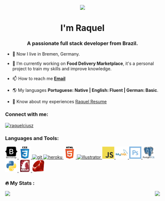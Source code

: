 <p align="center">
  <img src="https://capsule-render.vercel.app/api?text=Hey!🕹️&fontColor=000000&animation=fadeIn&type=waving&color=gradient&height=100"/>
</p>

<h1 align="center">I'm Raquel</h1>
<h3 align="center">A passionate full stack developer from Brazil.</h3>

- 📍 Now I live in Bremen, Germany.

- 🔭 I’m currently working on **Food Delivery Marketplace**, it's a personal project to train my skills and improve knowledge.

- 📫 How to reach me **[Email](raquel.ciusz@yahoo.com)**

- 🌎 My languages **Portuguese: Native | English: Fluent | German: Basic**.

- 📄 Know about my experiences <a href="https://drive.google.com/file/d/1MuompIqd4xYDGxWfnArJVxtgpiuHMgyU/view?usp=sharing" target="blank">Raquel Resume</a>

<h3 align="left">Connect with me:</h3>
<p align="left">
<a href="https://linkedin.com/in/raquelciusz" target="blank"><img align="center" src="https://raw.githubusercontent.com/rahuldkjain/github-profile-readme-generator/master/src/images/icons/Social/linked-in-alt.svg" alt="raquelciusz" height="30" width="40" /></a>
</p>

<h3 align="left">Languages and Tools:</h3>
<p align="left"> <a href="https://getbootstrap.com" target="_blank" rel="noreferrer"> <img src="https://raw.githubusercontent.com/devicons/devicon/master/icons/bootstrap/bootstrap-plain-wordmark.svg" alt="bootstrap" width="40" height="40"/> </a> <a href="https://www.w3schools.com/css/" target="_blank" rel="noreferrer"> <img src="https://raw.githubusercontent.com/devicons/devicon/master/icons/css3/css3-original-wordmark.svg" alt="css3" width="40" height="40"/> </a> <a href="https://git-scm.com/" target="_blank" rel="noreferrer"> <img src="https://www.vectorlogo.zone/logos/git-scm/git-scm-icon.svg" alt="git" width="40" height="40"/> </a> <a href="https://heroku.com" target="_blank" rel="noreferrer"> <img src="https://www.vectorlogo.zone/logos/heroku/heroku-icon.svg" alt="heroku" width="40" height="40"/> </a> <a href="https://www.w3.org/html/" target="_blank" rel="noreferrer"> <img src="https://raw.githubusercontent.com/devicons/devicon/master/icons/html5/html5-original-wordmark.svg" alt="html5" width="40" height="40"/> </a> <a href="https://www.adobe.com/in/products/illustrator.html" target="_blank" rel="noreferrer"> <img src="https://www.vectorlogo.zone/logos/adobe_illustrator/adobe_illustrator-icon.svg" alt="illustrator" width="40" height="40"/> </a> <a href="https://developer.mozilla.org/en-US/docs/Web/JavaScript" target="_blank" rel="noreferrer"> <img src="https://raw.githubusercontent.com/devicons/devicon/master/icons/javascript/javascript-original.svg" alt="javascript" width="40" height="40"/> </a> <a href="https://www.mysql.com/" target="_blank" rel="noreferrer"> <img src="https://raw.githubusercontent.com/devicons/devicon/master/icons/mysql/mysql-original-wordmark.svg" alt="mysql" width="40" height="40"/> </a> <a href="https://www.photoshop.com/en" target="_blank" rel="noreferrer"> <img src="https://raw.githubusercontent.com/devicons/devicon/master/icons/photoshop/photoshop-line.svg" alt="photoshop" width="40" height="40"/> </a> <a href="https://www.postgresql.org" target="_blank" rel="noreferrer"> <img src="https://raw.githubusercontent.com/devicons/devicon/master/icons/postgresql/postgresql-original-wordmark.svg" alt="postgresql" width="40" height="40"/> </a> <a href="https://www.python.org" target="_blank" rel="noreferrer"> <img src="https://raw.githubusercontent.com/devicons/devicon/master/icons/python/python-original.svg" alt="python" width="40" height="40"/> </a> <a href="https://rubyonrails.org" target="_blank" rel="noreferrer"> <img src="https://raw.githubusercontent.com/devicons/devicon/master/icons/rails/rails-original-wordmark.svg" alt="rails" width="40" height="40"/> </a> <a href="https://www.ruby-lang.org/en/" target="_blank" rel="noreferrer"> <img src="https://raw.githubusercontent.com/devicons/devicon/master/icons/ruby/ruby-original.svg" alt="ruby" width="40" height="40"/> </a> </p>

### :fire: My Stats :
<div style="display: inline_block">
    <img height="164em" src="https://github-readme-stats.vercel.app/api?username=raquelciusz&count_private=true?&bg_color=000000&text_color=FFFFFF&title_color=feaf00"></a> 	<img align="right"src="https://github-readme-stats.vercel.app/api/top-langs/?username=raquelciusz&layout=compact&bg_color=000000&text_color=FFFFFF&title_color=feaf00"></a>
</div>

